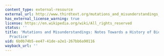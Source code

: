 ```yaml
---
content_type: external-resource
external_url: http://www.thirdtext.org/mutations_and_misunderstandings_arc
has_external_license_warning: true
license: https://en.wikipedia.org/wiki/All_rights_reserved
status: ''
title: 'Mutations and Misunderstandings: Notes Towards a History of Bio-aesthetic
  Practice'
uid: 6b0b74b5-ee47-41de-a2e1-267bb6a90116
wayback_url: ''
---
```

